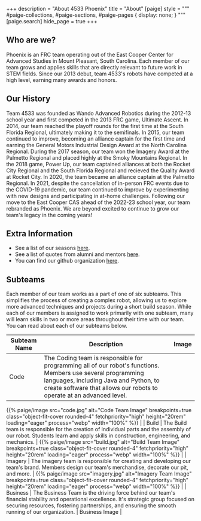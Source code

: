 +++
description = "About 4533 Phoenix"
title = "About"
[paige]
style = """
#paige-collections,
#paige-sections,
#paige-pages {
    display: none;
}
"""
[paige.search]
hide_page = true
+++

## Who are we?

Phoenix is an FRC team operating out of the East Cooper Center for Advanced
Studies in Mount Pleasant, South Carolina. Each member of our team grows and
applies skills that are directly relevant to future work in STEM fields. Since
our 2013 debut, team 4533's robots have competed at a high level, earning many
awards and honors.

## Our History

Team 4533 was founded as Wando Advanced Robotics during the 2012-13 school year
and first competed in the 2013 FRC game, Ultimate Ascent. In 2014, our team
reached the playoff rounds for the first time at the South Florida Regional,
ultimately making it to the semifinals. In 2015, our team continued to improve,
becoming an alliance captain for the first time and earning the General Motors
Industrial Design Award at the North Carolina Regional. During the 2017 season,
our team won the Imagery Award at the Palmetto Regional and placed highly at the
Smoky Mountains Regional. In the 2018 game, Power Up, our team captained
alliances at both the Rocket City Regional and the South Florida Regional and
recieved the Quality Award at Rocket City. In 2020, the team became an alliance
captain at the Palmetto Regional. In 2021, despite the cancellation of in-person
FRC events due to the COVID-19 pandemic, our team continued to improve by
experimenting with new designs and participating in at-home challenges.
Following our move to the East Cooper CAS ahead of the 2022-23 school year, our
team rebranded as Phoenix. We are beyond excited to continue to grow our team's
legacy in the coming years!

## Extra Information

- See a list of our seasons [here](../seasons).
- See a list of quotes from alumni and mentors [here](./quotes).
- You can find our github organization [here](//github.com/4533-phoenix).

## Subteams

Each member of our team works as a part of one of six subteams. This simplifies
the process of creating a complex robot, allowing us to explore more advanced
techniques and projects during a short build season. While each of our members
is assigned to work primarily with one subteam, many will learn skills in two or
more areas throughout their time with our team. You can read about each of our
subteams below.

| Subteam Name | Description                                                                                                                                                                                                                               | Image          |
| ------------ | ----------------------------------------------------------------------------------------------------------------------------------------------------------------------------------------------------------------------------------------- | -------------- |
| Code | The Coding team is responsible for programming all of our robot's functions. Members use several programming languages, including Java and Python, to create software that allows our robots to operate at an advanced level. | 
{{% paige/image src="code.jpg" alt="Code Team Image" breakpoints=true
class="object-fit-cover rounded-4" fetchpriority="high" height="20rem"
loading="eager" process="webp" width="100%" %}} 
|
| Build | The Build team is responsible for the creation of individual parts and the assembly of our robot. Students learn and apply skills in construction, engineering, and mechanics. | 
{{% paige/image src="build.jpg" alt="Build Team Image" breakpoints=true
class="object-fit-cover rounded-4" fetchpriority="high" height="20rem"
loading="eager" process="webp" width="100%" %}} 
|
| Imagery | The imagery team is responsible for creating and developing our team's brand. Members design our team's merchandise, decorate our pit, and more. | 
{{% paige/image src="imagery.jpg" alt="Imagery Team Image" breakpoints=true
class="object-fit-cover rounded-4" fetchpriority="high" height="20rem"
loading="eager" process="webp" width="100%" %}} 
|
| Business | The Business Team is the driving force behind our team's financial stability and operational excellence. It's strategic group focused on securing resources, fostering partnerships, and ensuring the smooth running of our organization. | 
Business Image 
|
